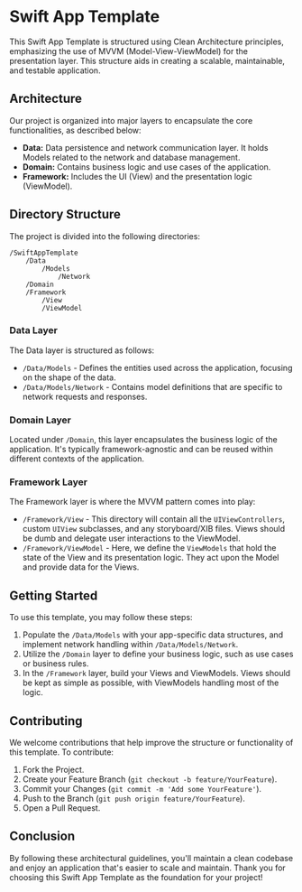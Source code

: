 # Swift App Template

This Swift App Template is structured using Clean Architecture principles, emphasizing the use of MVVM (Model-View-ViewModel) for the presentation layer. This structure aids in creating a scalable, maintainable, and testable application.

## Architecture

Our project is organized into major layers to encapsulate the core functionalities, as described below:

- **Data:** Data persistence and network communication layer. It holds Models related to the network and database management.
- **Domain:** Contains business logic and use cases of the application.
- **Framework:** Includes the UI (View) and the presentation logic (ViewModel).

## Directory Structure

The project is divided into the following directories:

```
/SwiftAppTemplate
    /Data
        /Models
            /Network
    /Domain
    /Framework
        /View
        /ViewModel
```

### Data Layer

The Data layer is structured as follows:

- `/Data/Models` - Defines the entities used across the application, focusing on the shape of the data.
- `/Data/Models/Network` - Contains model definitions that are specific to network requests and responses.

### Domain Layer

Located under `/Domain`, this layer encapsulates the business logic of the application. It's typically framework-agnostic and can be reused within different contexts of the application.

### Framework Layer

The Framework layer is where the MVVM pattern comes into play:

- `/Framework/View` - This directory will contain all the `UIViewControllers`, custom `UIView` subclasses, and any storyboard/XIB files. Views should be dumb and delegate user interactions to the ViewModel.
- `/Framework/ViewModel` - Here, we define the `ViewModels` that hold the state of the View and its presentation logic. They act upon the Model and provide data for the Views.

## Getting Started

To use this template, you may follow these steps:

1. Populate the `/Data/Models` with your app-specific data structures, and implement network handling within `/Data/Models/Network`.
2. Utilize the `/Domain` layer to define your business logic, such as use cases or business rules.
3. In the `/Framework` layer, build your Views and ViewModels. Views should be kept as simple as possible, with ViewModels handling most of the logic.

## Contributing

We welcome contributions that help improve the structure or functionality of this template. To contribute:

1. Fork the Project.
2. Create your Feature Branch (`git checkout -b feature/YourFeature`).
3. Commit your Changes (`git commit -m 'Add some YourFeature'`).
4. Push to the Branch (`git push origin feature/YourFeature`).
5. Open a Pull Request.

## Conclusion

By following these architectural guidelines, you'll maintain a clean codebase and enjoy an application that's easier to scale and maintain. Thank you for choosing this Swift App Template as the foundation for your project!